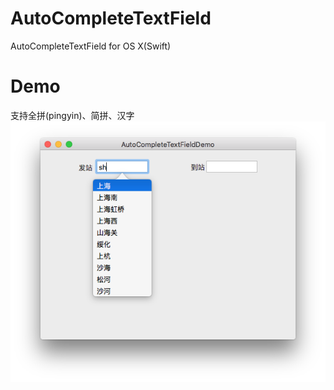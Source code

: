 # AutoCompleteTextField
AutoCompleteTextField for OS X(Swift)

# Demo
支持全拼(pingyin)、简拼、汉字
![demo](./screenshot.png)

